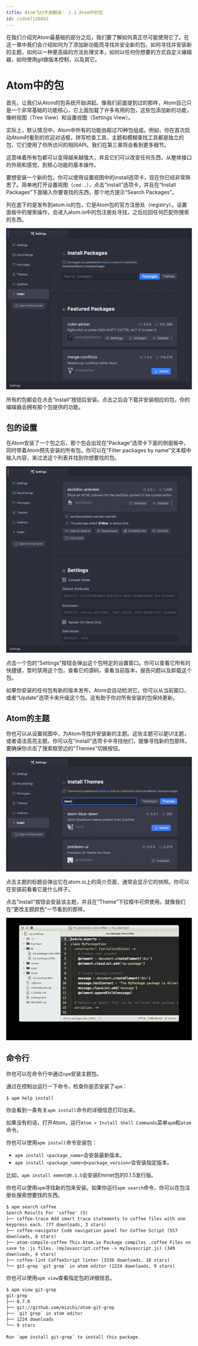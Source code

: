 ```yaml
---
title: Atom飞行手册翻译： 2.1 Atom中的包
id: csdn47126883
---
```


在我们介绍完Atom最基础的部分之后，我们要了解如何真正尽可能使用它了。在这一章中我们会介绍如何为了添加新功能而寻找并安全新的包，如何寻找并安装新的主题，如何以一种更高级的方法处理文本，如何以任何你想要的方式自定义编辑器，如何使用git做版本控制，以及其它。

# Atom中的包

首先，让我们从Atom的包系统开始讲起。像我们前面提到过的那样，Atom自己只是一个非常基础的功能核心，它上面加载了许多有用的包，这些包添加新的功能，像树视图（Tree View）和设置视图（Settings View）。

实际上，默认情况中，Atom中所有的功能由超过70种包组成。例如，你在首次启动Atom时看到的欢迎对话框，拼写检查工具，主题和模糊查找工具都是独立的包，它们使用了你所访问的相同API。我们在第三章将会看到更多细节。

这意味着所有包都可以变得越来越强大，并且它们可以改变任何东西，从整体接口的外观和感觉，到核心功能的基本操作。

要想安装一个新的包，你可以使用设置视图中的install选项卡，现在你已经非常熟悉了。简单地打开设置视图（`cmd-,`），点击“install”选项卡，并且在“Install Packages”下面输入你要查找的东西，那个地方提示“Search Packages”。

列在底下的是发布到atom.io的包，它是Atom包的官方注册处（registry）。设置面板中的搜索操作，会进入atom.io中的包注册处寻找，之后拉回任何匹配你搜索的东西。

![](../img/18b475d81cc437de2e6444444e6607e8.png)

所有的包都会在点击“install”按钮后安装。点击之后会下载并安装相应的包，你的编辑器会拥有那个包提供的功能。

## 包的设置

在Atom安装了一个包之后，那个包会出现在“Package”选项卡下面的侧面板中，同时带着Atom预先安装的所有包。你可以在”Filter packages by name”文本框中输入内容，来过滤这个列表并找到你想要找的包。

![](../img/7c5ae5162ac7e13db5886368cbbda7dd.png)

点击一个包的“Settings”按钮会弹出这个包特定的设置窗口。你可以查看它所有的快捷键，暂时禁用这个包，查看它的源码，查看当前版本，报告问题以及卸载这个包。

如果你安装的任何包有新的版本发布，Atom会自动检测它。你可以从当前窗口，或者“Update”选项卡来升级这个包。这有助于你对所有安装的包保持更新。

## Atom的主题

你也可以从设置视图中，为Atom寻找并安装新的主题。这些主题可以是UI主题，或者语法高亮主题。你可以在“install”选项卡中寻找他们，就像寻找新的包那样。要确保你点击了搜索框旁边的“Themes”切换按钮。

![](../img/7cd76bba210265583c7396f87ae5cb17.png)

点击主题的标题会弹出它在atom.io上的简介页面，通常会显示它的快照。你可以在安装前看看它是什么样子。

点击“install”按钮会安装该主题，并且在“Theme”下拉框中可供使用。就像我们在“更改主题颜色”一节看到的那样。

![](../img/d1692c8bd3772ec4b17f1ade6b0743c9.png)

## 命令行

你也可以在命令行中通过`npm`安装主题包。

通过在控制台运行一下命令，检查你是否安装了`apm`：

```
$ apm help install
```

你会看到一条有关`apm install`命令的详细信息打印出来。

如果没有的话，打开Atom，运行`Atom > Install Shell Commands`菜单`apm`和`atom`命令。

你也可以使用`apm install`命令安装包：

*   `apm install <package_name>`会安装最新版本。
*   `apm install <package_name>@<package_version>`会安装指定版本。

比如，`apm install emmet@0.1.5`会安装Emmet包的0.1.5发行版。

你也可以使用`apm`寻找新的包来安装。如果你运行`apm search`命令，你可以在包注册处搜索想要找的东西。

```
$ apm search coffee
Search Results For 'coffee' (5)
├── coffee-trace Add smart trace statements to coffee files with one keypress each. (77 downloads, 3 stars)
├── coffee-navigator Code navigation panel for Coffee Script (557 downloads, 8 stars)
├── atom-compile-coffee This Atom.io Package compiles .coffee Files on save to .js files. (myJavascript.coffee -> myJavascript.js) (349 downloads, 4 stars)
├── coffee-lint CoffeeScript linter (3336 downloads, 18 stars)
└── git-grep `git grep` in atom editor (1224 downloads, 9 stars)
```

你也可以使用`apm view`查看指定包的详细信息。

```
$ apm view git-grep
git-grep
├── 0.7.0
├── git://github.com/mizchi/atom-git-grep
├── `git grep` in atom editor
├── 1224 downloads
└── 9 stars

Run `apm install git-grep` to install this package.
```